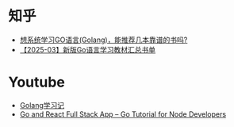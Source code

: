# 知乎
- [想系统学习GO语言(Golang)，能推荐几本靠谱的书吗?](https://www.zhihu.com/question/30461290/answer/3596155325)
- [【2025-03】新版Go语言学习教材汇总书单](https://zhuanlan.zhihu.com/p/856688969)
# Youtube
- [Golang学习记](./20250414.md)
- [Go and React Full Stack App – Go Tutorial for Node Developers]([./20250414.md](https://www.youtube.com/watch?v=lNd7XlXwlho))
